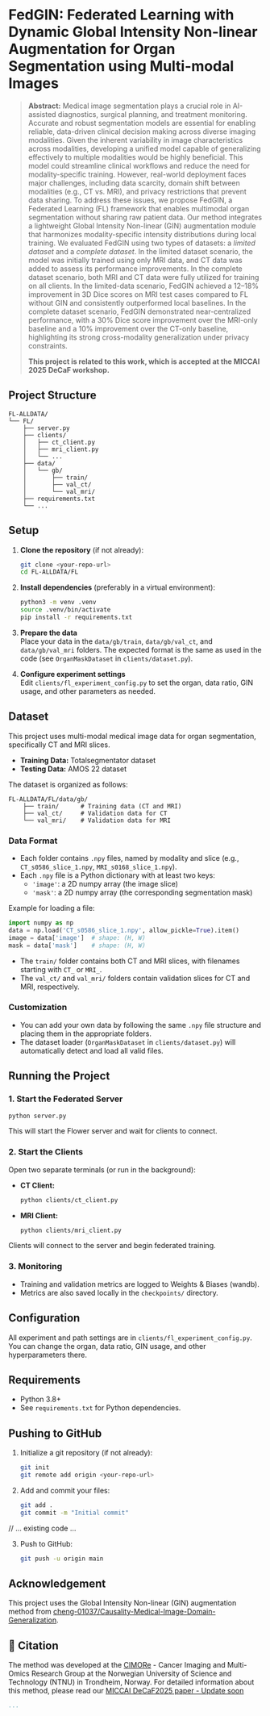 # FedGIN: Federated Learning with Dynamic Global Intensity Non-linear Augmentation for Organ Segmentation using Multi-modal Images 

> **Abstract:**
> Medical image segmentation plays a crucial role in AI-assisted diagnostics, surgical planning, and treatment monitoring. Accurate and robust segmentation models are essential for enabling reliable, data-driven clinical decision making across diverse imaging modalities. Given the inherent variability in image characteristics across modalities, developing a unified model capable of generalizing effectively to multiple modalities would be highly beneficial. This model could streamline clinical workflows and reduce the need for modality-specific training. However, real-world deployment faces major challenges, including data scarcity, domain shift between modalities (e.g., CT vs. MRI), and privacy restrictions that prevent data sharing. To address these issues, we propose FedGIN, a Federated Learning (FL) framework that enables multimodal organ segmentation without sharing raw patient data. Our method integrates a lightweight Global Intensity Non-linear (GIN) augmentation module that harmonizes modality-specific intensity distributions during local training. We evaluated FedGIN using two types of datasets: a *limited dataset* and a *complete dataset*. In the limited dataset scenario, the model was initially trained using only MRI data, and CT data was added to assess its performance improvements. In the complete dataset scenario, both MRI and CT data were fully utilized for training on all clients. In the limited-data scenario, FedGIN achieved a 12–18% improvement in 3D Dice scores on MRI test cases compared to FL without GIN and consistently outperformed local baselines. In the complete dataset scenario, FedGIN demonstrated near-centralized performance, with a 30% Dice score improvement over the MRI-only baseline and a 10% improvement over the CT-only baseline, highlighting its strong cross-modality generalization under privacy constraints.
>
> **This project is related to this work, which is accepted at the MICCAI 2025 DeCaF workshop.**

## Project Structure

```
FL-ALLDATA/
└── FL/
    ├── server.py
    ├── clients/
    │   ├── ct_client.py
    │   ├── mri_client.py
    │   └── ...
    ├── data/
    │   └── gb/
    │       ├── train/
    │       ├── val_ct/
    │       └── val_mri/
    ├── requirements.txt
    └── ...
```

## Setup

1. **Clone the repository** (if not already):
   ```bash
   git clone <your-repo-url>
   cd FL-ALLDATA/FL
   ```

2. **Install dependencies** (preferably in a virtual environment):
   ```bash
   python3 -m venv .venv
   source .venv/bin/activate
   pip install -r requirements.txt
   ```

3. **Prepare the data**  
   Place your data in the `data/gb/train`, `data/gb/val_ct`, and `data/gb/val_mri` folders. The expected format is the same as used in the code (see `OrganMaskDataset` in `clients/dataset.py`).

4. **Configure experiment settings**  
   Edit `clients/fl_experiment_config.py` to set the organ, data ratio, GIN usage, and other parameters as needed.

## Dataset

This project uses multi-modal medical image data for organ segmentation, specifically CT and MRI slices. 

- **Training Data:** Totalsegmentator dataset
- **Testing Data:** AMOS 22 dataset

The dataset is organized as follows:

```
FL-ALLDATA/FL/data/gb/
    ├── train/      # Training data (CT and MRI)
    ├── val_ct/     # Validation data for CT
    └── val_mri/    # Validation data for MRI
```

### Data Format

- Each folder contains `.npy` files, named by modality and slice (e.g., `CT_s0586_slice_1.npy`, `MRI_s0168_slice_1.npy`).
- Each `.npy` file is a Python dictionary with at least two keys:
  - `'image'`: a 2D numpy array (the image slice)
  - `'mask'`: a 2D numpy array (the corresponding segmentation mask)

Example for loading a file:
```python
import numpy as np
data = np.load('CT_s0586_slice_1.npy', allow_pickle=True).item()
image = data['image']  # shape: (H, W)
mask = data['mask']    # shape: (H, W)
```

- The `train/` folder contains both CT and MRI slices, with filenames starting with `CT_` or `MRI_`.
- The `val_ct/` and `val_mri/` folders contain validation slices for CT and MRI, respectively.

### Customization

- You can add your own data by following the same `.npy` file structure and placing them in the appropriate folders.
- The dataset loader (`OrganMaskDataset` in `clients/dataset.py`) will automatically detect and load all valid files.

## Running the Project

### 1. Start the Federated Server

```bash
python server.py
```
This will start the Flower server and wait for clients to connect.

### 2. Start the Clients

Open two separate terminals (or run in the background):

- **CT Client:**
  ```bash
  python clients/ct_client.py
  ```

- **MRI Client:**
  ```bash
  python clients/mri_client.py
  ```

Clients will connect to the server and begin federated training.

### 3. Monitoring

- Training and validation metrics are logged to Weights & Biases (wandb).
- Metrics are also saved locally in the `checkpoints/` directory.

## Configuration

All experiment and path settings are in `clients/fl_experiment_config.py`.  
You can change the organ, data ratio, GIN usage, and other hyperparameters there.

## Requirements

- Python 3.8+
- See `requirements.txt` for Python dependencies.

## Pushing to GitHub

1. Initialize a git repository (if not already):
   ```bash
   git init
   git remote add origin <your-repo-url>
   ```

2. Add and commit your files:
   ```bash
   git add .
   git commit -m "Initial commit"
   ```
// ... existing code ...

3. Push to GitHub:
   ```bash
   git push -u origin main
   ``` 
## Acknowledgement

This project uses the Global Intensity Non-linear (GIN) augmentation method from [cheng-01037/Causality-Medical-Image-Domain-Generalization](https://github.com/cheng-01037/Causality-Medical-Image-Domain-Generalization/).

## 📖 Citation
The method was developed at the [CIMORe](https://www.ntnu.edu/isb/mr-cancer) - Cancer Imaging and Multi-Omics Research Group at the Norwegian University of Science and Technology (NTNU) in Trondheim, Norway. For detailed information about this method, please read our [MICCAI DeCaF2025 paper - Update soon]() 

```bibtex
...
```
